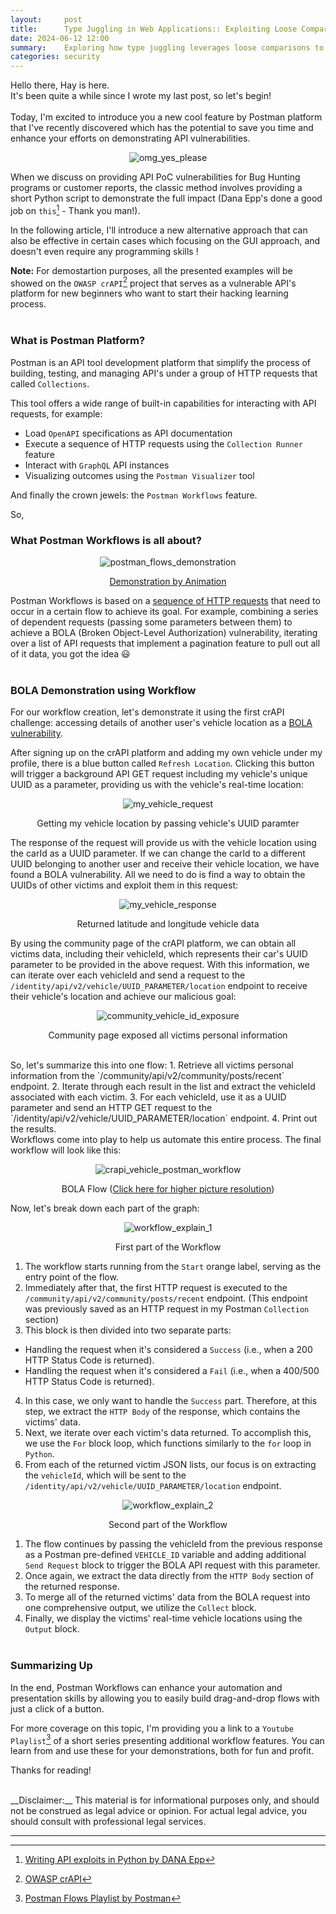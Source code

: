 ```yaml
---
layout:     post
title:      Type Juggling in Web Applications:: Exploiting Loose Comparisons
date: 2024-06-12 12:00
summary:    Exploring how type juggling leverages loose comparisons to breach web application security.
categories: security
---
```


Hello there, Hay is here.
<br />
It's been quite a while since I wrote my last post, so let's begin!
<br /><br />
Today, I'm excited to introduce you a new cool feature by Postman platform that I've recently discovered which has the potential to save you time and enhance your efforts on demonstrating API vulnerabilities.

<p align="center">
  <img src="{{ site.url }}/images/omg_yes_please.jpg" alt="omg_yes_please" />
</p>

When we discuss on providing API PoC vulnerabilities for Bug Hunting programs or customer reports, the classic method involves providing a short Python script to demonstrate the full impact (Dana Epp's done a good job on `this`[^2] - Thank you man!).

In the following article, I'll introduce a new alternative approach that can also be effective in certain cases which focusing on the GUI approach, and doesn't even require any programming skills !

__Note:__ For demostartion purposes, all the presented examples will be showed on the `OWASP crAPI`[^1] project that serves as a vulnerable API's platform for new beginners who want to start their hacking learning process.
<br /><br />

### What is Postman Platform?

Postman is an API tool development platform that simplify the process of building, testing, and managing API's under a group of HTTP requests that called `Collections`. 

This tool offers a wide range of built-in capabilities for interacting with API requests, for example: 
* Load `OpenAPI` specifications as API documentation
* Execute a sequence of HTTP requests using the `Collection Runner` feature
* Interact with `GraphQL` API instances
* Visualizing outcomes using the `Postman Visualizer` tool

And finally the crown jewels: the `Postman Workflows` feature.

So,

### What Postman Workflows is all about?

<p align="center">
  <img src="{{ site.url }}/images/postman_flows_demonstration.gif" alt="postman_flows_demonstration" />
</p>
<p align="center">
    <a href="https://learning.postman.com/docs/postman-flows/gs/flows-overview/">Demonstration by Animation</a>
</p>

Postman Workflows is based on a <ins>sequence of HTTP requests</ins> that need to occur in a certain flow to achieve its goal. For example, combining a series of dependent requests (passing some parameters between them) to achieve a BOLA (Broken Object-Level Authorization) vulnerability, iterating over a list of API requests that implement a pagination feature to pull out all of it data, you got the idea :smiley:
<br /><br />

### BOLA Demonstration using Workflow

For our workflow creation, let's demonstrate it using the first crAPI challenge: accessing details of another user's vehicle location as a <a href="https://github.com/OWASP/crAPI/blob/develop/docs/challenges.md">BOLA vulnerability</a>.

After signing up on the crAPI platform and adding my own vehicle under my profile, there is a blue button called `Refresh Location`. Clicking this button will trigger a background API GET request including my vehicle's unique UUID as a parameter, providing us with the vehicle's real-time location:

<p align="center">
  <img src="{{ site.url }}/images/my_vehicle_request.png" alt="my_vehicle_request" />
</p>
<p align="center">Getting my vehicle location by passing vehicle's UUID paramter</p>

The response of the request will provide us with the vehicle location using the carId as a UUID parameter. If we can change the carId to a different UUID belonging to another user and receive their vehicle location, we have found a BOLA vulnerability. All we need to do is find a way to obtain the UUIDs of other victims and exploit them in this request:

<p align="center">
  <img src="{{ site.url }}/images/my_vehicle_response.png" alt="my_vehicle_response" />
</p>
<p align="center">Returned latitude and longitude vehicle data</p>

By using the community page of the crAPI platform, we can obtain all victims data, including their vehicleId, which represents their car's UUID parameter to be provided in the above request. With this information, we can iterate over each vehicleId and send a request to the `/identity/api/v2/vehicle/UUID_PARAMETER/location` endpoint to receive their vehicle's location and achieve our malicious goal:

<p align="center">
  <img src="{{ site.url }}/images/community_vehicle_id_exposure.png" alt="community_vehicle_id_exposure" />
</p>
<p align="center">Community page exposed all victims personal information</p>

<br />
So, let's summarize this into one flow:
1. Retrieve all victims personal information from the `/community/api/v2/community/posts/recent` endpoint.
2. Iterate through each result in the list and extract the vehicleId associated with each victim.
3. For each vehicleId, use it as a UUID parameter and send an HTTP GET request to the `/identity/api/v2/vehicle/UUID_PARAMETER/location` endpoint.
4. Print out the results.

<br />
Workflows come into play to help us automate this entire process. The final workflow will look like this:

<p align="center">
  <img src="{{ site.url }}/images/crapi_vehicle_postman_workflow.png" alt="crapi_vehicle_postman_workflow" />
</p>
<p align="center">BOLA Flow (<a href="https://haymiz.dev//images/crapi_vehicle_postman_workflow.png">Click here for higher picture resolution</a>)</p>

Now, let's break down each part of the graph:

<p align="center">
  <img src="{{ site.url }}/images/workflow_explain_1.png" alt="workflow_explain_1" />
</p>
<p align="center">First part of the Workflow</p>

1. The workflow starts running from the `Start` orange label, serving as the entry point of the flow.
2. Immediately after that, the first HTTP request is executed to the `/community/api/v2/community/posts/recent` endpoint. (This endpoint was previously saved as an HTTP request in my Postman `Collection` section)
3. This block is then divided into two separate parts:
  * Handling the request when it's considered a `Success` (i.e., when a 200 HTTP Status Code is returned).
  * Handling the request when it's considered a `Fail` (i.e., when a 400/500 HTTP Status Code is returned).
4. In this case, we only want to handle the `Success` part. Therefore, at this step, we extract the `HTTP Body` of the response, which contains the victims' data.
5. Next, we iterate over each victim's data returned. To accomplish this, we use the `For` block loop, which functions similarly to the `for` loop in `Python`.
6. From each of the returned victim JSON lists, our focus is on extracting the `vehicleId`, which will be sent to the `/identity/api/v2/vehicle/UUID_PARAMETER/location` endpoint.

<p align="center">
  <img src="{{ site.url }}/images/workflow_explain_2.png" alt="workflow_explain_2" />
</p>
<p align="center">Second part of the Workflow</p>

1. The flow continues by passing the vehicleId from the previous response as a Postman pre-defined `VEHICLE_ID` variable and adding additional `Send Request` block to trigger the BOLA API request with this parameter.
2. Once again, we extract the data directly from the `HTTP Body` section of the returned response.
3. To merge all of the returned victims' data from the BOLA request into one comprehensive output, we utilize the `Collect` block.
4. Finally, we display the victims' real-time vehicle locations using the `Output` block.
<br /><br />

### Summarizing Up

In the end, Postman Workflows can enhance your automation and presentation skills by allowing you to easily build drag-and-drop flows with just a click of a button.

For more coverage on this topic, I'm providing you a link to a `Youtube Playlist`[^4] of a short series presenting additional workflow features. You can learn from and use these for your demonstrations, both for fun and profit.

Thanks for reading!

<br />
__Disclaimer:__ This material is for informational purposes only, and should not be construed as legal advice or opinion. For actual legal advice, you should consult with professional legal services.

---

[^1]: [OWASP crAPI](https://github.com/OWASP/crAPI)
[^2]: [Writing API exploits in Python by DANA Epp](https://danaepp.com/writing-api-exploits-in-python)
[^4]: [Postman Flows Playlist by Postman](https://youtube.com/playlist?list=PLM-7VG-sgbtCWIWHJSXdJPbahXb_QWWEC&si=kidlwrwYo0boUEK5)